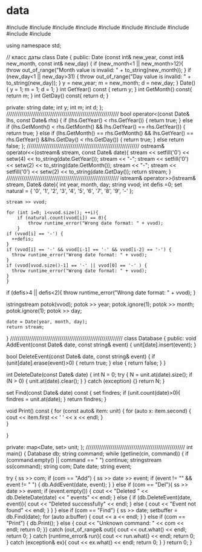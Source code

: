 # data
#include <iostream>
#include <exception>
#include <string>
#include <sstream>
#include <set>
#include <map>
#include <vector>
#include <algorithm>
#include <cctype>
#include <iomanip>

using namespace std;


// класс даты
class Date {
public:
Date (const int& new_year, const int& new_month, const int& new_day) {
if (new_month<1 || new_month>12){
	throw out_of_range("Month value is invalid: " + to_string(new_month));
}
if (new_day<1 || new_day>31) {
	throw out_of_range("Day value is invalid: " + to_string(new_day));
}
y = new_year;
m = new_month;
d = new_day;
}
Date(){
y = 1;
m = 1;
d = 1;
} 
int GetYear() const {
  return y;
}
int GetMonth() const{
  return m;
}
int GetDay() const{
  return d;
}

private:
string date;
int y;
int m;
int d;
};
///////////////////////////////////////////////////////////
bool operator<(const Date& lhs, const Date& rhs) {
if (lhs.GetYear() < rhs.GetYear()) {
  return true;
} else if (lhs.GetMonth() < rhs.GetMonth() && lhs.GetYear() == rhs.GetYear()) {   return true;
} else if (lhs.GetMonth() == rhs.GetMonth() && lhs.GetYear() == rhs.GetYear() &&lhs.GetDay() < rhs.GetDay()) {
  return true;
} else return false;
};
///////////////////////////////////////////////////////////
ostream& operator<<(ostream& stream, const Date& date){
	stream << setfill('0') << setw(4) << to_string(date.GetYear());
	stream << "-";
	stream << setfill('0') << setw(2) << to_string(date.GetMonth());
	stream << "-";
	stream << setfill('0') << setw(2) << to_string(date.GetDay());
	return stream;
}
///////////////////////////////////////////////////////////
istream& operator>>(istream& stream, Date& date){
	int year, month, day;
  string vvod;
  int defis =0;
	set<char> natural = { '0', '1', '2', '3', '4', '5', '6', '7', '8', '9', '-' };

	stream >> vvod;

	for (int i=0; i<vvod.size(); ++i){
		if (natural.count(vvod[i]) == 0){
			throw runtime_error("Wrong date format: " + vvod);
		}
    if (vvod[i] == '-') {
      ++defis;
    }
    if (vvod[i] == '-' && vvod[i-1] == '-' && vvod[i-2] == '-') {
      throw runtime_error("Wrong date format: " + vvod);
    }
    if (vvod[vvod.size()-1] == '-' || vvod[0] == '-' ) {
      throw runtime_error("Wrong date format: " + vvod);
    }
	}
  
  if (defis>4 || defis<2){
    throw runtime_error("Wrong date format: " + vvod);
  }

  istringstream potok(vvod);
	potok >> year;
	potok.ignore(1);
	potok >> month;
	potok.ignore(1);
	potok >> day;

	date = Date(year, month, day);
	return stream;
}
///////////////////////////////////////////////////////////
class Database {
public:
void AddEvent(const Date& date, const string& event) {
	unit[date].insert(event);
}

bool DeleteEvent(const Date& date, const string& event) {
  if (unit[date].erase(event)>0) {
    return true;
  } else {
    return false;
  }
}

  int  DeleteDate(const Date& date) {
	int N = 0;
  try {
    	  N = unit.at(date).size();
    	  if (N > 0) {
    		  unit.at(date).clear();
    	  }
      } catch (exception) {}
    return N;
  }

set<string> Find(const Date& date) const  {
  set<string> findres;
  if (unit.count(date)>0){
  findres = unit.at(date);
  }
  return findres;
}

void Print() const {
  for (const auto& item: unit) {
    for (auto x: item.second) {
      cout << item.first << ' ' << x << endl; 
    }    
  }

}

private:
map<Date, set<string>> unit;
};
////////////////////////////////////////////////////
int main() {
  Database db;
  string command;
  while (getline(cin, command)) { 
  if (command.empty() || command == " ") continue;
  stringstream ss(command);
  string com;
  Date date;
  string event;
  
  try {
  ss >> com;
  if (com == "Add") {
    ss >> date >> event;
    if (event != "" && event != " ") {
    db.AddEvent(date, event);
    }
  } 
  else if (com == "Del"){
    ss >> date >> event;
    if (event.empty()) {
      cout << "Deleted " << db.DeleteDate(date) << " events" << endl;
    }
    else {
    if (db.DeleteEvent(date, event)){
      cout << "Deleted successfully" << endl;
    }
    else {
      cout << "Event not found" << endl;
    }
    }
  } else if (com == "Find") {
    ss >> date;
    set<string>buffer = db.Find(date);
    for (auto a:buffer) {
      cout << a << endl;
    }
  } else if (com == "Print") {
    db.Print();
  } else {
    cout << "Unknown command: " << com << endl;
    return 0;
  }}
  catch (out_of_range& out){
	cout << out.what() << endl;
	return 0;
	}
  catch (runtime_error& run){
	cout << run.what() << endl;
  return 0;
  }
  catch (exception& ex){
	cout << ex.what() << endl;
	return 0;
  }
  }
  return 0;
}

